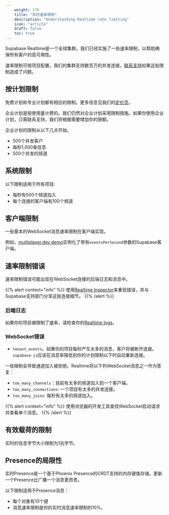 ```yaml
---
    weight: 170
    title: "实时速率限制"
    description: "Understanding Realtime rate limiting"
    icon: "article"
    draft: false
    toc: true
---
```


Supabase Realtime是一个全球集群。我们已经实施了一些速率限制，以帮助确保所有客户的高可用性。

速率限制可按项目配置，我们的集群支持数百万的并发连接。[联系支持](https://app.supabase.com/support/new)如果这些限制造成了问题。


## 按计划限制

免费计划和专业计划都有相应的限制。更多信息见我们的[定价页](https://supabase.com/pricing)。

企业计划是按使用量计费的。我们仍然对企业计划采用限制措施。如果你使用企业计划，只需联系支持，我们将根据需要增加你的限额。

企业计划的限制从以下几点开始。

- 500个并发客户
- 每秒1,000条信息
- 500个并发的频道


## 系统限制

以下限制适用于所有项目:

- 每秒有500个频道加入
- 每个连接的客户端有100个频道

## 客户端限制

一些基本的WebSocket消息速率限制在客户端实现。

例如，[multiplayer.dev demo](/docs/app/realtime/quickstart#cursor-positions)实例化了带有`eventsPerSecond`参数的Supabase客户端。


## 速率限制错误

速率限制错误可能出现在WebSocket连接的后端日志和消息中。

{{% alert context="info" %}}
使用[Realtime Inspector](https://realtime.supabase.com/inspector/new)来重现错误，并与Supabase支持部门分享这些连接细节。
{{% /alert %}}

### 后端日志

如果你的项目被限制了速率，请检查你的[Realtime logs](https://app.supabase.com/project/_/database/realtime-logs)。

### WebSocket错误

- `tenant_events`。如果你的项目每秒产生太多的消息，客户将被断开连接。`supabase-js`应该在消息率降低到你的计划限制以下时自动重新连接。

一些限制会导致通道加入被拒绝。Realtime将以下列WebSocket消息之一作为答复：

- `too_many_channels`：目前有太多的频道加入到一个客户端。
- `too_many_connections`: 一个项目有太多的并发连接。
- `too_many_joins`: 每秒有太多的频道加入。

{{% alert context="info" %}}
使用浏览器的开发工具查找WebSocket启动请求并查看单个消息。
{{% /alert %}}

## 有效载荷的限制

实时的信息字节大小限制为1兆字节。

##  Presence的局限性

实时Presence是一个基于Phoenix Presence的CRDT支持的内存键值存储。更新一个Presence比广播一个消息更昂贵。

以下限制适用于Presence消息：

- 每个对象有10个键
- 消息速率限制是你的实时消息速率限制的10%。


